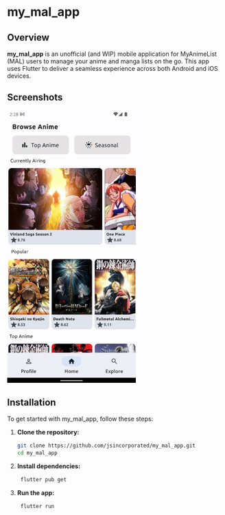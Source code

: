 # my_mal_app

## Overview

**my_mal_app** is an unofficial (and WIP) mobile application for MyAnimeList (MAL) users to manage your anime and manga lists on the go. This app uses Flutter to deliver a seamless experience across both Android and iOS devices.

## Screenshots
<img src="https://raw.githubusercontent.com/jsincorporated/my_mal_app/main/assets/my_mal_list_screenshot.png?token=GHSAT0AAAAAAB3EC57GXTP6CG2N2NZHQTRKY73HHCA" alt="Screenshot" width="300"/>

## Installation

To get started with my_mal_app, follow these steps:

1. **Clone the repository:**
   ```sh
   git clone https://github.com/jsincorporated/my_mal_app.git
   cd my_mal_app
   ```

2. **Install dependencies:**
   ```sh
    flutter pub get
   ```

3. **Run the app:**
   ```sh
    flutter run
   ```
